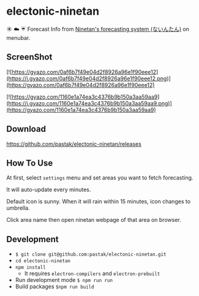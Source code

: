 # electonic-ninetan

:sunny: :cloud: :umbrella: Forecast Info from [Ninetan's forecasting system (ないんたん)](http://sx9.jp/) on menubar.

## ScreenShot

[![https://gyazo.com/0af6b7f49e04d2f8926a96e1f90eee12](https://i.gyazo.com/0af6b7f49e04d2f8926a96e1f90eee12.png)](https://gyazo.com/0af6b7f49e04d2f8926a96e1f90eee12)

[![https://gyazo.com/1160e1a74ea3c4376b9b150a3aa59aa9](https://i.gyazo.com/1160e1a74ea3c4376b9b150a3aa59aa9.png)](https://gyazo.com/1160e1a74ea3c4376b9b150a3aa59aa9)

## Download

https://github.com/pastak/electonic-ninetan/releases

## How To Use

At first, select `settings` menu and set areas you want to fetch forecasting.

It will auto-update every minutes.

Default icon is sunny. When it will rain within 15 minutes, icon changes to umbrella.

Click area name then open ninetan webpage of that area  on browser.

## Development

- `$ git clone git@github.com:pastak/electonic-ninetan.git`
- `cd electonic-ninetan`
- `npm install`
  - It requires `electron-compilers` and `electron-prebuilt`
- Run development mode `$ npm run run`
- Build packages `$npm run build`
